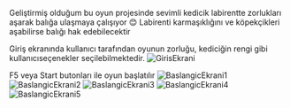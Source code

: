 Geliştirmiş olduğum bu oyun projesinde sevimli kedicik labirentte zorlukları aşarak balığa ulaşmaya çalışıyor 😊
Labirenti karmaşıklığını ve köpekçikleri aşabilirse balığı hak edebilecektir

Giriş ekranında kullanıcı tarafından oyunun zorluğu, kediciğin rengi gibi kullanıcıseçenekler seçilebilmektedir.
![GirisEkrani](https://github.com/user-attachments/assets/6dbc498f-a6ae-4f2e-8dd3-8d89b9bf0532)

F5 veya Start butonları ile oyun başlatılır
![BaslangicEkrani1](https://github.com/user-attachments/assets/f6e26dc8-06ee-4a61-9d80-0d0b5dc46cf6)
![BaslangicEkrani2](https://github.com/user-attachments/assets/177cbc87-8e66-4b28-8601-fe7b88a007b6)
![BaslangicEkrani3](https://github.com/user-attachments/assets/d47e3a7b-2b30-4fc0-aec2-de4512a1db8a)
![BaslangicEkrani4](https://github.com/user-attachments/assets/8690427b-246d-454f-b32a-d11ed2cff707)
![BaslangicEkrani5](https://github.com/user-attachments/assets/5c8ba314-d33e-4ff7-82ff-ba8da0c90f3d)
